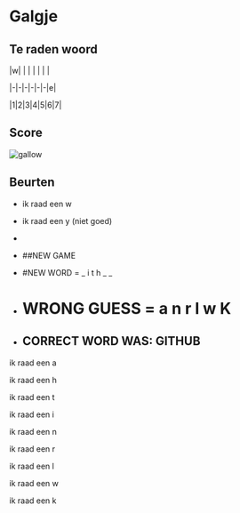 # Galgje

## Te raden woord

|w| | | | | | |

|-|-|-|-|-|-|e|

|1|2|3|4|5|6|7|

## Score
![gallow](./images/7.png)

## Beurten
* ik raad een w
* ik raad een y (niet goed)
* 

* ##NEW GAME

* #NEW WORD = _ i t h _ _
* # WRONG GUESS = a n r l w K
* ## CORRECT WORD WAS: GITHUB
ik raad een a

ik raad een h  

ik raad een t 

ik raad een i 

ik raad een n 

ik raad een r 

ik raad een l 

ik raad een w 

ik raad een k
